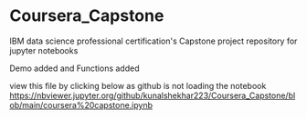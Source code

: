 # Coursera_Capstone
IBM data science professional certification's Capstone project repository for jupyter notebooks


Demo added and Functions added  

view this file by clicking below as github is not loading the notebook
https://nbviewer.jupyter.org/github/kunalshekhar223/Coursera_Capstone/blob/main/coursera%20capstone.ipynb

